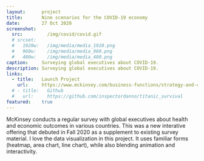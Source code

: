 ```yaml
---
layout:      project
title:       Nine scenarios for the COVID-19 economy
date:        27 Oct 2020
screenshot:
  src:         /img/covid/covid.gif
  # srcset:
  #   1920w:   /img/media/media_1920.png
  #   960w:    /img/media/media_960.png
  #   480w:    /img/media/media_480.png
caption:     Surveying global executives about COVID-19.
description: Surveying global executives about COVID-19.
links:
  - title:   Launch Project
    url:     https://www.mckinsey.com/business-functions/strategy-and-corporate-finance/our-insights/nine-scenarios-for-the-covid-19-economy
  # - title:   Github
  #   url:     https://github.com/inspectordanno/titanic_survival
featured:    true
---
```

McKinsey conducts a regular survey with global executives about health and economic outcomes in various countries. This was a new interative offering that debuted in Fall 2020 as a supplement to existing survey material. I love the data visualization in this project. It uses familiar forms (heatmap, area chart, line chart), while also blending animation and interactivity. 
